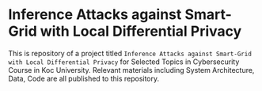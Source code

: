 # Inference Attacks against Smart-Grid with Local Differential Privacy

This is repository of a project titled `Inference Attacks against Smart-Grid with Local Differential Privacy` for Selected Topics in Cybersecurity Course in Koc University. Relevant materials including System Architecture, Data, Code are all published to this repository.
